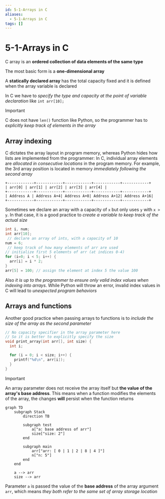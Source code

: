 ```yaml
---
id: 5-1-Arrays in C
aliases:
  - 5-1-Arrays in C
tags: []
---
```


# 5-1-Arrays in C

C array is an **ordered collection of data elements of the same type**

The most basic form is a **one-dimensional array**

A **statically declared array** has the total capacity fixed and it is defined when the array variable is declared

In C we have to _specify the type and capacity at the point of variable declaration_ like `int arr[10];`

> [!IMPORTANT]
> C does not have `len()` function like Python, so the programmer has to _explicitly keep track of elements in the array_

## Array indexing

C dictates the array layout in program memory, whereas Python hides how lists are implemented from the programmer: In C, individual array elements are _allocated in consecutive locations_ in the program memory. For example, the 3rd array position is located in memory _immediately following the second array_

```
+------------+------------+------------+------------+------------+
| arr[0] | arr[1] | arr[2] | arr[3] | arr[4] |
+------------+------------+------------+------------+------------+
| Address A | Address A+4| Address A+8| Address A+12| Address A+16|
+------------+------------+------------+------------+------------+

```

Sometimes we declare an array with a capacity of `x` but only uses `y` with `x > y`. In that case, it is a good practice to _create a variable to keep track of the actual size_

```c
int i, num;
int arr[10];
 // declare an array of ints, with a capacity of 10
num = 6;
 // keep track of how many elements of arr are used
// initialize first 5 elements of arr (at indices 0-4)
for (i=0; i < 5; i++) {
  arr[i] = i * 2;
}
arr[5] = 100; // assign the element at index 5 the value 100
```

Also _it is up to the programmer to ensure only valid index values when indexing into arrays_. While Python will throw an error, invalid index values in C will lead to _unexpected program behaviors_

## Arrays and functions

Another good practice when passing arrays to functions is to _include the size of the array as the second parameter_

```c
// No capacity specifier in the array parameter here
// So it is better to explicitly specify the size
void print_array(int arr[], int size) {
  int i;

  for (i = 0; i < size; i++) {
    printf("%d\n", arr[i]);
  }
}

```

> [!IMPORTANT]
> An array parameter does not receive the array itself but **the value of the array's base address**. This means when a function modifies the elements of the array, the changes **will** persist when the function returns

```mermaid
graph TD
    subgraph Stack
        direction TB

        subgraph test
            a["a: base address of arr"]
            size["size: 2"]
        end

        subgraph main
            arr["arr: [ 0 | 1 | 2 | 8 | 4 ]"]
            n["n: 5"]
        end
    end

    a --> arr
    size --> arr
```

Parameter `a` is passed the value of the **base address** of the array argument `arr`, which means _they both refer to the same set of array storage location_
